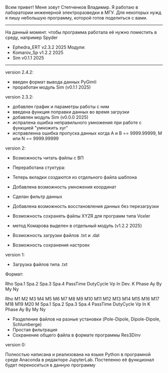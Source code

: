 Всем привет! Меня зовут Степченков Владимир. 
Я работаю в лаборатории инженерной электроразведки в МГУ. Для некоторых нужд я пишу небольшую программу, которой готов поделиться с вами.

-----------------------------------------

На данный момент. чтобы программа работала её нужно поместить в среду, например Spyder

- Ephedra_ERT v2.3.2 2025
Модули: 
- Komarov_Sp v1.2.2 2025
- Sim v0.1.1 2025

-----------------------------------------

version 2.4.2:
- введен формат вывода данных PyGimli
- проработан модуль Sim (v0.1.1 2025)



version 2.3.2:

- добавлен график и параметры работы с ним 
- введена функция поправки данных во время загрузки
- добавлен модуль Sim (v0.0.0 2025)
- испралена ошибка неправильного умножения при работе с функцией "умножить xyr"
- исправленна ошибка пропуска данных когда А и B == 9999.99999, M или N == 9999.99999


version 2:

- Возможность читать файлы с ВП
- Переработана стуктура: 
- Теперь вкладки создаются из отдельного файла шаблона
- Добавлена возможность умножения координат
- Сделан фильтр данных
- Добавлена возможность восстановления данных без перезагрузки
- Возможность сохранять файлы XYZR для программ типа Voxler

- метод Комарова выделен в отдельный модуль (v1.2.2 2025)
- Возможность загрузки файлов .txt и .dat
- Возможность сохранения настроек


version 1:
- Загрузка файлов типа .txt
  
Формат:

Rho Spa.1 Spa.2 Spa.3 Spa.4 PassTime DutyCycle Vp In Dev.  K   Phase   Ay  By  My  Ny

Rho	M1	M2	M3	M4	M5	M6	M7	M8	M9	M10	M11	M12	M13	M14	M15	M16	M17	M18	M19	M20	M	Spa.1	Spa.2	Spa.3	Spa.4	PassTime	DutyCycle	Vp	In	K	Phase	Ay	By	My	Ny
- Разделение файлов на разные установки (Pole-Dipole, Dipole-Dipole, Schlumberge)
- Простая фильтрация 
- Сохранение общего файла в формате программы Res3Dinv


version 0:

Полностью написана и реализована на языке Python в програмной среде Anaconda в редакторе JupyterLab.
Постепенно её функционал будет переноситься в данную программу
